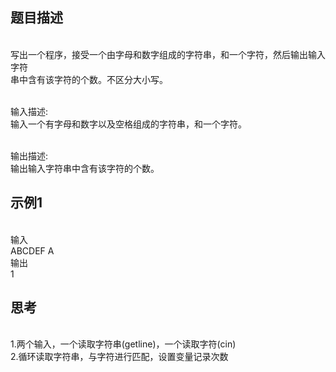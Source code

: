 ## 题目描述

<br>写出一个程序，接受一个由字母和数字组成的字符串，和一个字符，然后输出输入字符<br>串中含有该字符的个数。不区分大小写。

<br>输入描述:
<br>输入一个有字母和数字以及空格组成的字符串，和一个字符。

<br>输出描述:
<br>输出输入字符串中含有该字符的个数。

## 示例1
<br>输入
<br>ABCDEF A
<br>输出
<br>1

## 思考
<br>1.两个输入，一个读取字符串(getline)，一个读取字符(cin)
<br>2.循环读取字符串，与字符进行匹配，设置变量记录次数
